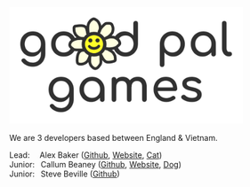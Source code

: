 <img src="https://raw.githubusercontent.com/goodpals/.github/main/profile/gpg_logo-3.png" style="width:420px" alt="Good Pal Games">

We are 3 developers based between England & Vietnam.

Lead:&emsp;&nbsp;Alex Baker ([Github](https://github.com/alexobviously), [Website](https://sandeducator.dev), [Cat](https://avatars.githubusercontent.com/u/2500696?v=4))  
Junior:&ensp;&nbsp;Callum Beaney ([Github](https://github.com/CallumBeaney), [Website](https://callumbeaney.github.io), [Dog](https://github.com/CallumBeaney/CallumBeaney/blob/main/xiaogou.jpeg?raw=true))  
Junior:&ensp;&nbsp;Steve Beville ([Github](https://github.com/TheBeville))  
